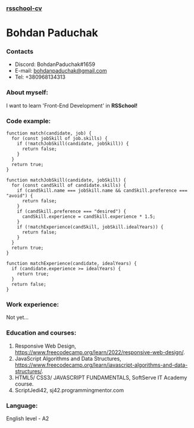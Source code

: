 ### [rsschool-cv](https://bohdanpaduchak.github.io/rsschool-cv/cv "my CV")

# Bohdan Paduchak

### Contacts

- Discord: BohdanPaduchak#1659
- E-mail: bohdanpaduchak@gmail.com
- Tel: +380968134313

### About myself:

I want to learn 'Front-End Development' in **RSSchool!**

### Code example:

```
function match(candidate, job) {
  for (const jobSkill of job.skills) {
    if (!matchJobSkill(candidate, jobSkill)) {
      return false;
    }
  }
  return true;
}

function matchJobSkill(candidate, jobSkill) {
  for (const candSkill of candidate.skills) {
    if (candSkill.name === jobSkill.name && candSkill.preference === "avoid") {
      return false;
    }
    if (candSkill.preference === "desired") {
      candSkill.experience = candSkill.experience * 1.5;
    }
    if (!matchExperience(candSkill, jobSkill.idealYears)) {
      return false;
    }
  }
  return true;
}

function matchExperience(candidate, idealYears) {
  if (candidate.experience >= idealYears) {
    return true;
  }
  return false;
}
```

### Work experience:

Not yet…

### Education and courses:

1. Responsive Web Design, https://www.freecodecamp.org/learn/2022/responsive-web-design/.
2. JavaScript Algorithms and Data Structures, https://www.freecodecamp.org/learn/javascript-algorithms-and-data-structures/.
3. HTML5/ CSS3/ JAVASCRIPT FUNDAMENTALS, SoftServe IT Academy course.
4. ScriptJedi42, sj42.programmingmentor.com

### Language:

English level - A2
